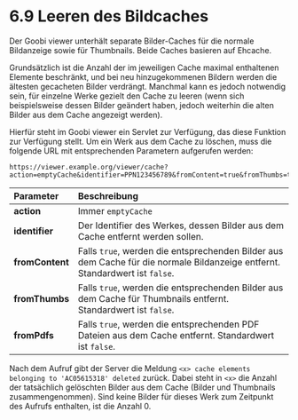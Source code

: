 # 6.9 Leeren des Bildcaches

Der Goobi viewer unterhält separate Bilder-Caches für die normale Bildanzeige sowie für Thumbnails. Beide Caches basieren auf Ehcache.

Grundsätzlich ist die Anzahl der im jeweiligen Cache maximal enthaltenen Elemente beschränkt, und bei neu hinzugekommenen Bildern werden die ältesten gecacheten Bilder verdrängt. Manchmal kann es jedoch notwendig sein, für einzelne Werke gezielt den Cache zu leeren \(wenn sich beispielsweise dessen Bilder geändert haben, jedoch weiterhin die alten Bilder aus dem Cache angezeigt werden\).

Hierfür steht im Goobi viewer ein Servlet zur Verfügung, das diese Funktion zur Verfügung stellt. Um ein Werk aus dem Cache zu löschen, muss die folgende URL mit entsprechenden Parametern aufgerufen werden:

```text
https://viewer.example.org/viewer/cache?action=emptyCache&identifier=PPN123456789&fromContent=true&fromThumbs=true&fromPdfs=false
```

| **Parameter** | Beschreibung |
| :--- | :--- |
| **action** | Immer `emptyCache` |
| **identifier** | Der Identifier des Werkes, dessen Bilder aus dem Cache entfernt werden sollen. |
| **fromContent** | Falls `true`, werden die entsprechenden Bilder aus dem Cache für die normale Bildanzeige entfernt. Standardwert ist `false`. |
| **fromThumbs** | Falls `true`, werden die entsprechenden Bilder aus dem Cache für Thumbnails entfernt. Standardwert ist `false`. |
| **fromPdfs** | Falls `true`, werden die entsprechenden PDF Dateien aus dem Cache entfernt. Standardwert ist `false`. |

Nach dem Aufruf gibt der Server die Meldung `<x> cache elements belonging to 'AC05615318' deleted` zurück. Dabei steht in `<x>` die Anzahl der tatsächlich gelöschten Bilder aus dem Cache \(Bilder und Thumbnails zusammengenommen\). Sind keine Bilder für dieses Werk zum Zeitpunkt des Aufrufs enthalten, ist die Anzahl 0.  


